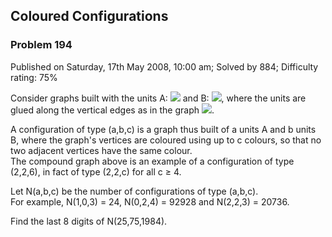 Coloured Configurations
-----------------------

### Problem 194

Published on Saturday, 17th May 2008, 10:00 am; Solved by 884;
Difficulty rating: 75%

Consider graphs built with the units A:
![](project/images/p194_GraphA.png) and B:
![](project/images/p194_GraphB.png), where the units are glued along the
vertical edges as in the graph ![](project/images/p194_Fig.png).

A configuration of type (a,b,c) is a graph thus built of a units A and b
units B, where the graph's vertices are coloured using up to c colours,
so that no two adjacent vertices have the same colour.\
 The compound graph above is an example of a configuration of type
(2,2,6), in fact of type (2,2,c) for all c ≥ 4.

Let N(a,b,c) be the number of configurations of type (a,b,c).\
 For example, N(1,0,3) = 24, N(0,2,4) = 92928 and N(2,2,3) = 20736.

Find the last 8 digits of N(25,75,1984).
